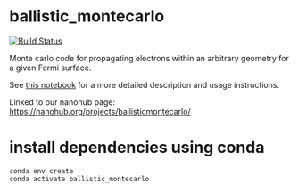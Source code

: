 # ballistic_montecarlo

[![Build Status](https://travis-ci.com/dgglab/ballistic_montecarlo.svg?branch=master)](https://travis-ci.com/dgglab/ballistic_montecarlo)

Monte carlo code for propagating electrons within an arbitrary geometry for a given Fermi surface.

See [this notebook](example.ipynb) for a more detailed description and usage instructions.

Linked to our nanohub page: https://nanohub.org/projects/ballisticmontecarlo/

# install dependencies using conda
```
conda env create
conda activate ballistic_montecarlo
```



